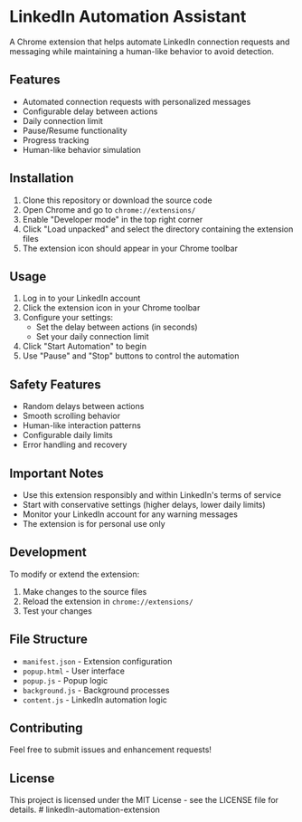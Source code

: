 # LinkedIn Automation Assistant

A Chrome extension that helps automate LinkedIn connection requests and messaging while maintaining a human-like behavior to avoid detection.

## Features

- Automated connection requests with personalized messages
- Configurable delay between actions
- Daily connection limit
- Pause/Resume functionality
- Progress tracking
- Human-like behavior simulation

## Installation

1. Clone this repository or download the source code
2. Open Chrome and go to `chrome://extensions/`
3. Enable "Developer mode" in the top right corner
4. Click "Load unpacked" and select the directory containing the extension files
5. The extension icon should appear in your Chrome toolbar

## Usage

1. Log in to your LinkedIn account
2. Click the extension icon in your Chrome toolbar
3. Configure your settings:
   - Set the delay between actions (in seconds)
   - Set your daily connection limit
4. Click "Start Automation" to begin
5. Use "Pause" and "Stop" buttons to control the automation

## Safety Features

- Random delays between actions
- Smooth scrolling behavior
- Human-like interaction patterns
- Configurable daily limits
- Error handling and recovery

## Important Notes

- Use this extension responsibly and within LinkedIn's terms of service
- Start with conservative settings (higher delays, lower daily limits)
- Monitor your LinkedIn account for any warning messages
- The extension is for personal use only

## Development

To modify or extend the extension:

1. Make changes to the source files
2. Reload the extension in `chrome://extensions/`
3. Test your changes

## File Structure

- `manifest.json` - Extension configuration
- `popup.html` - User interface
- `popup.js` - Popup logic
- `background.js` - Background processes
- `content.js` - LinkedIn automation logic

## Contributing

Feel free to submit issues and enhancement requests!

## License

This project is licensed under the MIT License - see the LICENSE file for details.
#   l i n k e d I n - a u t o m a t i o n - e x t e n s i o n  
 